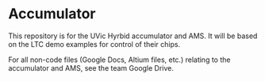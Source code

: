 # Accumulator

This repository is for the UVic Hyrbid accumulator and AMS. It will be based on the LTC demo examples for control of their chips. 

For all non-code files (Google Docs, Altium files, etc.) relating to the accumulator and AMS, see the team Google Drive.
